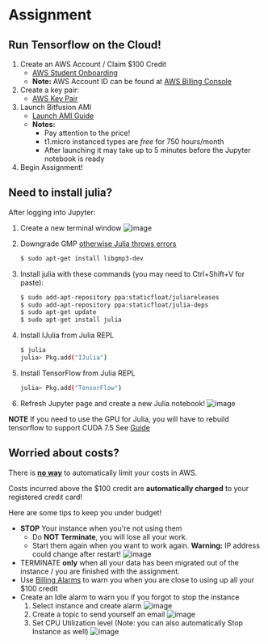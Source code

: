 # Assignment

## Run Tensorflow on the Cloud!
1. Create an AWS Account / Claim $100 Credit
    * [AWS Student Onboarding](https://drive.google.com/file/d/0B-EJQbRhH_OtR0l6bm1kT2hfenc/view?usp=sharing) 
    * __Note:__ AWS Account ID can be found at [AWS Billing Console](https://console.aws.amazon.com/billing/home?#/account)
1. Create a key pair:
    * [AWS Key Pair](https://console.aws.amazon.com/ec2/v2/home?region=us-east-1#KeyPairs:sort=keyName)
1. Launch Bitfusion AMI
    * [Launch AMI Guide](http://www.bitfusion.io/2016/05/09/easy-tensorflow-model-training-aws/)
    * __Notes:__ 
      * Pay attention to the price!
      * t1.micro instanced types are _free_ for 750 hours/month
      * After launching it may take up to 5 minutes before the Jupyter notebook is ready
1. Begin Assignment!

## Need to install julia?
After logging into Jupyter:
1. Create a new terminal window
    ![image](https://cloud.githubusercontent.com/assets/1668987/24310481/79a4fd4e-10a6-11e7-83c0-d46ebd7ed8ed.png)
1. Downgrade GMP [otherwise Julia throws errors](https://github.com/JuliaLang/julia/issues/12741)
    ````bash
    $ sudo apt-get install libgmp3-dev
    ````
1. Install julia with these commands (you may need to Ctrl+Shift+V for paste):
    ```bash
    $ sudo add-apt-repository ppa:staticfloat/juliareleases
    $ sudo add-apt-repository ppa:staticfloat/julia-deps
    $ sudo apt-get update
    $ sudo apt-get install julia
    ````

1. Install IJulia from Julia REPL
    ````bash
    $ julia
    julia> Pkg.add("IJulia")
    ````
1. Install TensorFlow from Julia REPL
    ```bash
    julia> Pkg.add("TensorFlow")
    ```
1. Refresh Jupyter page and create a new Julia notebook!
    ![image](https://cloud.githubusercontent.com/assets/1668987/24311959/d15d0ab2-10ac-11e7-9787-594a60b3301a.png)
    
**NOTE** If you need to use the GPU for Julia, you will have to rebuild tensorflow to support CUDA 7.5 See [Guide](https://github.com/malmaud/TensorFlow.jl#installation)

## Worried about costs?
There is __[no way](https://forums.aws.amazon.com/thread.jspa?threadID=58127)__ to automatically limit your costs in AWS.

Costs incurred above the $100 credit are __automatically charged__ to your registered credit card!

Here are some tips to keep you under budget!

* __STOP__ Your instance when you're not using them
    * Do __NOT Terminate__, you will lose all your work.
    * Start them again when you want to work again. __Warning:__ IP address could change after restart!
    ![image](https://cloud.githubusercontent.com/assets/1668987/24265114/c976a346-0fd8-11e7-9bde-cf18cdd0680b.png)
* TERMINATE __only__ when all your data has been migrated out of the instance / you are finished with the assignment.
* Use [Billing Alarms](http://docs.aws.amazon.com/awsaccountbilling/latest/aboutv2/free-tier-alarms) to warn you when you are close to using up all your $100 credit
* Create an Idle alarm to warn you if you forgot to stop the instance
    1. Select instance and create alarm
    ![image](https://cloud.githubusercontent.com/assets/1668987/24265190/0d1c6a86-0fd9-11e7-85c7-a71dd3858ee7.png)
    1. Create a topic to send yourself an email
    ![image](https://cloud.githubusercontent.com/assets/1668987/24264665/8f73565e-0fd7-11e7-9d31-4815ba0223ef.png)
    1. Set CPU Utilization level (Note: you can also automatically Stop Instance as well)
    ![image](https://cloud.githubusercontent.com/assets/1668987/24265020/8a7f030e-0fd8-11e7-9fd6-490524642155.png)
